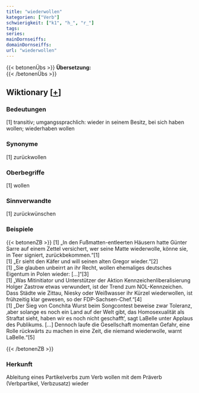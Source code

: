 ```yaml
---
title: "wiederwollen"
kategorien: ["Verb"]
schwierigkeit: ["k1", "h_", "r_"]
tags:
series:
mainDornseiffs:
domainDornseiffs:
url: "wiederwollen"
---
```


{{< betonenÜbs >}}
**Übersetzung:**  
{{< /betonenÜbs >}}

## Wiktionary [[+](https://de.wiktionary.org/wiki/wiederwollen)]

### Bedeutungen
[1] transitiv; umgangssprachlich: wieder in seinem Besitz, bei sich haben wollen; wiederhaben wollen  

### Synonyme
[1] zurückwollen  

### Oberbegriffe
[1] wollen  

### Sinnverwandte
[1] zurückwünschen  

### Beispiele
{{< betonenZB >}}
[1] „In den Fußmatten-entleerten Häusern hatte Günter Sarre auf einem Zettel versichert, wer seine Matte wiederwolle, könne sie, in Teer signiert, zurückbekommen.“[1]  
[1] „Er sieht den Käfer und will seinen alten Gregor wieder.“[2]  
[1] „Sie glauben unbeirrt an ihr Recht, wollen ehemaliges deutsches Eigentum in Polen wieder: […]“[3]  
[1] „Was Mitinitiator und Unterstützer der Aktion Kennzeichenliberalisierung Holger Zastrow etwas verwundert, ist der Trend zum NOL-Kennzeichen. Dass Städte wie Zittau, Niesky oder Weißwasser ihr Kürzel wiederwollen, ist frühzeitig klar gewesen, so der FDP-Sachsen-Chef.“[4]  
[1] „Der Sieg von Conchita Wurst beim Songcontest beweise zwar Toleranz, ‚aber solange es noch ein Land auf der Welt gibt, das Homosexualität als Straftat sieht, haben wir es noch nicht geschafft‘, sagt LaBelle unter Applaus des Publikums. […] Dennoch laufe die Gesellschaft momentan Gefahr, eine Rolle rückwärts zu machen in eine Zeit, die niemand wiederwolle, warnt LaBelle.“[5]  

{{< /betonenZB >}}
### Herkunft
Ableitung eines Partikelverbs zum Verb wollen mit dem Präverb (Verbpartikel, Verbzusatz) wieder  


